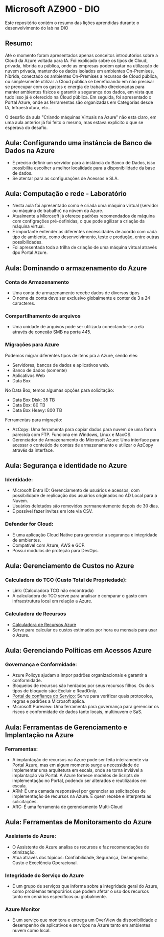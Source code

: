 # Microsoft AZ900 - DIO
Este repositório contém o resumo das lições aprendidas durante o desenvolvimento do lab na DIO

## Resumo:
Até o momento foram apresentados apenas conceitos introdutórios sobre a Cloud da Azure voltada para IA.
Foi explicado sobre os tipos de Cloud, privada, híbrida ou pública, onde as empresas podem optar na utilização de nuvem privada, mantendo os dados isolados em ambientes On-Premises, híbrida, conectado os ambientes On-Premises a recursos de Cloud pública, ou simplesmente utilizar a Cloud pública se beneficiando em não precisar se preocupar com os gastos e energia de trabalho direcionadas para manter ambientes físicos e garantir a segurança dos dados, em vista que tudo isso já é oferecido na Cloud pública.
Em seguida, foi apresentado o Portal Azure, onde as ferramentas são organizadas em Categorias desde IA, Infraestrutura, etc...

O desafio da aula "Criando máquinas Virtuais na Azure" não esta claro, em uma aula anterior já foi feito o mesmo, mas estava explícito o que se esperava do desafio.

## Aula: Configurando uma instância de Banco de Dados na Azure
- É preciso definir um servidor para a instância do Banco de Dados, isso possibilita escolher a melhor localidade para a disponibilidade da base de dados.
- Se atentar para as configurações de Acessos e SLA.

## Aula: Computação e rede - Laboratório
- Nesta aula foi apresentado como é criada uma máquina virtual (servidor ou máquina de trabalho) na núvem da Azure.
- Atualmente a Microsoft já oferece padrões recomendados de máquina com configrações pré-definidas, o que pode agilizar a criação da máquina virtual.
- É importante entender as diferentes necessidades de acordo com cada tipo de ambiente, como desenvolvimento, teste e produção, entre outras possibilidades.
- Foi apresentada toda a trilha de criação de uma máquina virtual através dpo Portal Azure.

## Aula: Dominando o armazenamento do Azure
### Conta de Armazenamento
- Uma conta de armazenamento recebe dados de diversos tipos
- O nome da conta deve ser exclusivo globalmente e conter de 3 a 24 caracteres.

### Compartilhamento de arquivos
- Uma unidade de arquivos pode ser utilizada conectando-se a ela através de conexão SMB na porta 445.

### Migrações para Azure
Podemos migrar diferentes tipos de itens pra a Azure, sendo eles:
- Servidores, bancos de dados e aplicativos web.
- Banco de dados (somente)
- Aplicativos Web
- Data Box

No Data Box, temos algumas opções para solicitação:
- Data Box Disk: 35 TB
- Data Box: 80 TB
- Data Box Heavy: 800 TB

Ferramentas para migração:
- AzCopy: Uma ferramenta para copiar dados para nuvem de uma forma parecida com FTP. Funciona em Windows, Linux e MacOS.
- Gerenciador de Armazenamento do Microsoft Azure: Uma interface para acessar o conteúdo de contas de armazenamento e utilizar o AzCopy através da interface.

## Aula: Segurança e identidade no Azure

### Identidade:
- Microsoft Entra ID: Gerenciamento de usuários e acessos, com possibilidade de replicação dos usuários originados no AD Local para a Nuvem.
- Usuários deletados são removidos permanentemente depois de 30 dias.
- É possível fazer invites em lote via CSV.

### Defender for Cloud:
- É uma aplicação Cloud Native para gerenciar a segurança e integridade de ambientes.
- Compatível com Azure, AWS e GCP.
- Possui módulos de proteção para DevOps.

## Aula: Gerenciamento de Custos no Azure

### Calculadora do TCO (Custo Total de Propriedade):
- Link: (Calculadora TCO não encontrada)
- A calculadora do TCO serve para analisar e comparar o gasto com infraestrutura local em relação a Azure.

### Calculadora de Recursos
- [Calculadora de Recursos Azure](https://azure.microsoft.com/pt-br/pricing/calculator/ "https://azure.microsoft.com/pt-br/pricing/calculator/")
- Serve para calcular os custos estimados por hora ou mensais para usar o Azure.

## Aula: Gerenciando Políticas em Acessos Azure

### Governança e Conformidade:
- Azure Policys ajudam a impor padrões organizacionais e garantir a conformidade.
- Bloqueios de recursos são herdados por seus recursos filhos. Os dois tipos de bloqueio são: Excluir e ReadOnly.
- [Portal de confiança do Serviço:](https://servicetrust.microsoft.com "https://servicetrust.microsoft.com") Serve para verificar quais protocolos, regras e padrões a Microsoft aplica.
- Microsoft Pureview: Uma ferramenta para governança para gerenciar os riscos e conformidade de dados tanto locais, multinuvem e SaS.

## Aula: Ferramentas de Gerenciamento e Implantação na Azure

### Ferramentas:
- A implantação de recursos na Azure pode ser feita inteiramente via Portal Azure, mas em algum momento surge a necessidade de implementar uma arquitetura em escala, onde se torna inviável a implantação via Portal.
A Azure fornece modelos de Scripts de implementação no Portal, podendo ser alterados e reutilizados em escala.
- ARM: É uma camada responsável por gerenciar as solicitações de implementação de recursos na Azure. É quem recebe e interpreta as solicitações.
- ARC: É uma ferramenta de gerenciamento Multi-Cloud

## Aula: Ferramentas de Monitoramento do Azure

### Assistente do Azure:
- O Assistente do Azure analisa os recursos e faz recomendações de otimização.
- Atua através dos tópicos: Confiabilidade, Segurança, Desempenho, Custo e Excelência Operacional.

### Integridade do Serviço do Azure
- É um grupo de serviços que informa sobre a integridade geral do Azure, como problemas temporários que podem afetar o uso dos recursos tanto em cenários específicos ou globalmente.

### Azure Monitor
- É um serviço que monitora e entrega um OverView da disponibilidade e desempenho de aplicativos e serviços na Azure tanto em ambientes nuvem como local.
